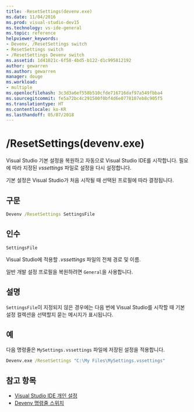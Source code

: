```yaml
---
title: -ResetSettings(devenv.exe)
ms.date: 11/04/2016
ms.prod: visual-studio-dev15
ms.technology: vs-ide-general
ms.topic: reference
helpviewer_keywords:
- Devenv, /ResetSettings switch
- ResetSettings switch
- /ResetSettings Devenv switch
ms.assetid: 1d41021c-6f58-4bd5-b122-d1c995812192
author: gewarren
ms.author: gewarren
manager: douge
ms.workload:
- multiple
ms.openlocfilehash: 3c3d3a6ef558b510cfde716716daf97a549fbba4
ms.sourcegitcommit: fe5a72bc4c291500f0bf4d6e0778107eb8c905f5
ms.translationtype: HT
ms.contentlocale: ko-KR
ms.lasthandoff: 05/07/2018
---
```

# <a name="resetsettings-devenvexe"></a>/ResetSettings(devenv.exe)

Visual Studio 기본 설정을 복원하고 자동으로 Visual Studio IDE를 시작합니다. 필요에 따라 지정된 *vssettings* 파일로 설정을 다시 설정합니다.

기본 설정은 Visual Studio가 처음 시작될 때 선택된 프로필에 따라 결정됩니다.

## <a name="syntax"></a>구문

```cmd
Devenv /ResetSettings SettingsFile
```

## <a name="arguments"></a>인수

`SettingsFile`

Visual Studio에 적용할 *.vssettings* 파일의 전체 경로 및 이름.

일반 개발 설정 프로필을 복원하려면 `General`을 사용합니다.

## <a name="remarks"></a>설명

`SettingsFile`이 지정되지 않은 경우에는 다음 번에 Visual Studio를 시작할 때 기본 설정 컬렉션을 선택할지 묻는 메시지가 표시됩니다.

## <a name="example"></a>예

다음 명령줄은 `MySettings.vssettings` 파일에 저장된 설정을 적용합니다.

```cmd
Devenv.exe /ResetSettings "C:\My Files\MySettings.vssettings"
```

## <a name="see-also"></a>참고 항목

- [Visual Studio IDE 개인 설정](../../ide/personalizing-the-visual-studio-ide.md)
- [Devenv 명령줄 스위치](../../ide/reference/devenv-command-line-switches.md)